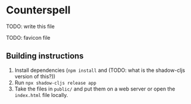 # Counterspell

TODO: write this file

TODO: favicon file

## Building instructions
1. Install dependencies (`npm install` and (TODO: what is the shadow-cljs version of this?))
2. Run `npx shadow-cljs release app`
3. Take the files in `public/` and put them on a web server or open the `index.html` file locally.
